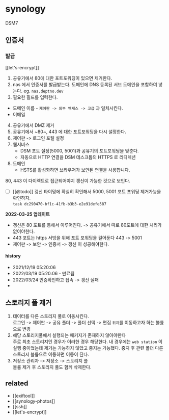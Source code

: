 # synology

DSM7

## 인증서
### 발급

[[let's-encrypt]]

1. 공유기에서 80에 대한 포트포워딩이 있으면 제거한다.
2. nas 에서 인증서를 발급받는다. 도메인에 DNS 등록된 서브 도메인을 포함하여 넣는다. eg. `nas.deptno.dev`
3. 필요한 필드를 입력한다.  
  - 도메인 이름 - `제어판 -> 외부 엑세스 -> 고급` 과 일치시킨다.
  - 이메일
4. 공유기에서 DMZ 제거
5. 공유기에서 ~80~, 443 에 대한 포트포워딩을 다시 설정한다.
6. 제어판 -> 로그인 포털 설정
  1. 웹서비스  
     - DSM 포트 설정(5000, 5001)과 공유기의 포트포워딩을 맞춘다. 
     - 자동으로 HTTP 연결을 DSM 데스크톱의 HTTPS 로 리디렉션
  2. 도메인  
     - HSTS를 활성화하면 브라우저가 보안된 연결을 사용합니다.

80, 443 이 다이렉트로 접근되어야지 갱신이 가능한 것으로 보인다.

- [ ] [[@todo]] 갱신 타이밍에 확실히 확인해서 5000, 5001 포트 포워딩 제거가능을 확인하자.  
      `task dc290470-bf1c-41fb-b3b3-e2e91defe587`

**2022-03-25 업데이트**
- 갱신은 80 포트를 통해서 이루어진다. -> 공유기에서 따로 80포트에 대한 처리가 없어야한다.
- 443 포트는 https 서빙을 위해 포트 포워딩을 걸어둔다 443 -> 5001
- 제어판 -> 보안 -> 인증서 -> 갱신 이 성공해야한다.

#### history
- 2021/12/19 05:20:06 
- 2022/03/19 05:20:06 - 만료됨
- 2022/03/24 인증확인하고 접속 -> 갱신 실패
- 



## 스토리지 풀 제거
1. 데이터를 다른 스토리지 풀로 이동시킨다.  
   로그인 -> 제어판 -> 공유 폴더 -> 폴더 선택 -> 편집
   `위치`를 이동하고자 하는 볼륨으로 변경
2. 해당 스토리지풀에서 실행되는 패키지가 존재하지 않아야한다  
   주로 최초 스토리지인 경우가 이러한 경우 해당한다.
   내 경우에는 `web station` 이 실행 중이었는데 제거는 가능하지 않았고 중지는 가능했다.
   중지 후 관련 폴더 다른 스토리지 볼륨으로 이동하면 이동이 된다.
3. 저장소 관리자 -> 저장소 -> 스토리지 풀  
   볼륨 제거 후 스토리지 풀도 함께 삭제한다.
  
## related
- [[exiftool]]
- [[synology-photos]]
- [[ssh]]
- [[let's-encrypt]]
